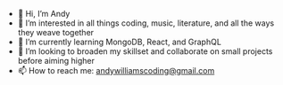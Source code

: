 - 👋 Hi, I’m Andy
- 👀 I’m interested in all things coding, music, literature, and all the ways they weave together
- 🌱 I’m currently learning MongoDB, React, and GraphQL
- 💞️ I’m looking to broaden my skillset and collaborate on small projects before aiming higher
- 📫 How to reach me: andywilliamscoding@gmail.com

<!---
andycwilliams/andycwilliams is a ✨ special ✨ repository because its `README.md` (this file) appears on your GitHub profile.
You can click the Preview link to take a look at your changes.
--->
